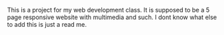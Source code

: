 This is a project for my web development class. It is supposed to be a 
5 page responsive website with multimedia and such. I dont know what else to
add this is just a read me.
